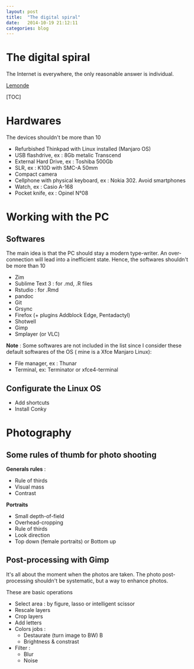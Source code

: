 ```yaml
---
layout: post
title:  "The digital spiral"
date:   2014-10-19 21:12:11
categories: blog
---
```



The digital spiral
=========================



The Internet is everywhere, the only reasonable answer is individual.

[Lemonde](http://www.lemonde.fr/style/article/2012/04/27/ces-branches-qui-debranchent_1691531_1575563.html)

[TOC]

# Hardwares #

The devices shouldn't be more than 10

* Refurbished Thinkpad with Linux installed (Manjaro OS)
* USB flashdrive, ex : 8Gb metalic Transcend 
* External Hard Drive, ex : Toshiba 500Gb
* SLR, ex : K10D with SMC-A 50mm
* Compact camera
* Cellphone with physical keyboard, ex : Nokia 302. Avoid smartphones
* Watch, ex : Casio A-168
* Pocket knife, ex : Opinel N°08


# Working with the PC #

## Softwares ##

The main idea is that the PC should stay a modern type-writer. An over-connection will lead into a inefficient state. Hence, the softwares shouldn't be more than 10

* Zim
* Sublime Text 3 : for .md, .R files
* Rstudio : for .Rmd
* pandoc
* Git
* Grsync
* Firefox (+ plugins Addblock Edge, Pentadactyl)
* Shotwell
* Gimp	
* Smplayer (or VLC)

**Note** : Some softwares are not included in the list since I consider these  default softwares of the OS ( mine is a Xfce Manjaro Linux):

* File manager, ex : Thunar 
* Terminal, ex: Terminator or xfce4-terminal

## Configurate the Linux OS ##

* Add shortcuts
* Install Conky

# Photography #

## Some rules of thumb for photo shooting  ##

**Generals rules** :

* Rule of thirds
* Visual mass 
* Contrast

**Portraits**

* Small depth-of-field
* Overhead-cropping
* Rule of thirds
* Look direction 
* Top down (female portraits) or Bottom up


## Post-processing with Gimp ##

 It's all about the moment when the photos are taken. The photo post-processing shouldn't be systematic, but a way to enhance photos.

These are basic operations

* Select area : by figure, lasso or intelligent scissor
* Rescale layers 
* Crop layers
* Add letters
* Colors jobs : 
	- Destaurate (turn image to BW) B
	- Brightness & constrast
* Filter :
	- Blur 
	- Noise






